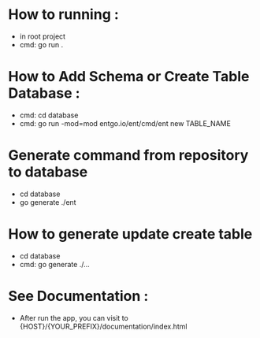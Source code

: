 # How to running :

- in root project
- cmd: go run .

# How to Add Schema or Create Table Database :

- cmd: cd database
- cmd: go run -mod=mod entgo.io/ent/cmd/ent new TABLE_NAME

# Generate command from repository to database

- cd database
- go generate ./ent

# How to generate update create table

- cd database
- cmd: go generate ./...

# See Documentation :

- After run the app, you can visit to {HOST}/{YOUR_PREFIX}/documentation/index.html
